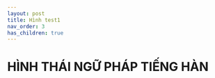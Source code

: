 ```yaml
---
layout: post
title: Hình test1
nav_order: 3
has_children: true
---
```


# HÌNH THÁI NGỮ PHÁP TIẾNG HÀN